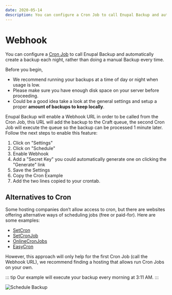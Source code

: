 ```yaml
---
date: 2020-05-14
description: You can configure a Cron Job to call Enupal Backup and automatically create a backup each night, rather than doing a manual Backup every time.
---
```


# Webhook

You can configure a [Cron Job](https://de.wikipedia.org/wiki/Cron) to call Enupal Backup and automatically create a backup each night, rather than doing a manual Backup every time.

Before you begin,

*   We recommend running your backups at a time of day or night when usage is low.
*   Please make sure you have enough disk space on your server before proceeding.
*   Could be a good idea take a look at the general settings and setup a proper **amount of backups to keep locally**.

Enupal Backup will enable a Webhook URL in order to be called from the Cron Job, this URL will add the backup to the Craft queue, the second Cron Job will execute the queue so the backup can be processed 1 minute later. Follow the next steps to enable this feature:

1.  Click on "Settings"
2.  Click on "Schedule"
3.  Enable Webhook
4.  Add a "Secret Key" you could automatically generate one on clicking the "Generate" link
5.  Save the Settings
6.  Copy the Cron Example 
7.  Add the two lines copied to your crontab.

## Alternatives to Cron

Some hosting companies don’t allow access to cron, but there are websites offering alternative ways of scheduling jobs (free or paid-for). Here are some examples:

*   [SetCron](https://www.setcron.com/)
*   [SetCronJob](http://www.setcronjob.com/)
*   [OnlineCronJobs](http://www.onlinecronjobs.com/)
*   [EasyCron](https://www.easycron.com/)

However, this approach will only help for the first Cron Job (call the Webhook URL), we recommend finding a hosting that allows run Cron Jobs on your own.

::: tip
 Our example will execute your backup every morning at 3:11 AM.
:::

![Schedule Backup](https://enupal.com/assets/docs/enupal-backup-schedule.png)